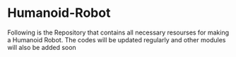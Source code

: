 # Humanoid-Robot
Following is the Repository that contains all necessary resourses for making a Humanoid Robot.
The codes will be updated regularly and other modules will also be added soon
